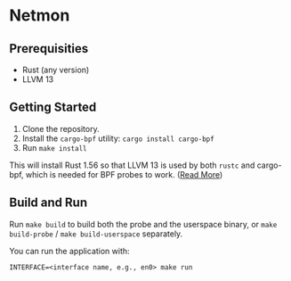 # Netmon

## Prerequisities

* Rust (any version)
* LLVM 13

## Getting Started

1. Clone the repository.
2. Install the `cargo-bpf` utility: `cargo install cargo-bpf`
3. Run `make install`

This will install Rust 1.56 so that LLVM 13 is used by both `rustc` and cargo-bpf, which is needed for BPF probes to work. ([Read More](https://github.com/foniod/redbpf#valid-combinations-of-rust-and-llvm-versions))

## Build and Run

Run `make build` to build both the probe and the userspace binary, or `make build-probe` / `make build-userspace` separately.

You can run the application with:

```
INTERFACE=<interface name, e.g., en0> make run
```